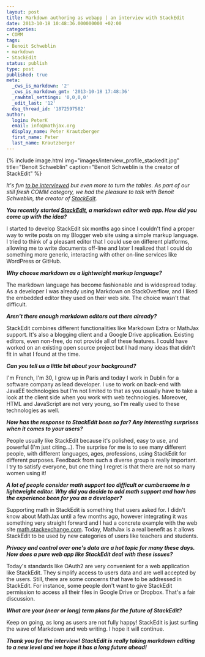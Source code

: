 ```yaml
---
layout: post
title: Markdown authoring as webapp | an interview with StackEdit
date: 2013-10-18 10:48:36.000000000 +02:00
categories:
- COMM
tags:
- Benoit Schweblin
- markdown
- StackEdit
status: publish
type: post
published: true
meta:
  _cws_is_markdown: '2'
  _cws_is_markdown_gmt: '2013-10-18 17:48:36'
  _rawhtml_settings: '0,0,0,0'
  _edit_last: '12'
  dsq_thread_id: '1872597582'
author:
  login: PeterK
  email: info@mathjax.org
  display_name: Peter Krautzberger
  first_name: Peter
  last_name: Krautzberger
---
```


{% include image.html img="images/interview_profile_stackedit.jpg" title="Benoit Schweblin" caption="Benoit Schweblin is the creator of StackEdit" %}

_It's fun [to be interviewed](http://www.mathjax.org/introducing-comm-interview-at-fidus-writer/) but even more to turn the tables. As part of our still fresh COMM category, we had the pleasure to talk with Benoit Schweblin, the creator of [StackEdit](http://benweet.github.io/stackedit/)._

**_You recently started [StackEdit](http://benweet.github.io/stackedit/), a markdown editor web app. How did you come up with the idea?_**

I started to develop StackEdit six months ago since I couldn't find a proper way to write posts on my Blogger web site using a simple markup language. I tried to think of a pleasant editor that I could use on different platforms, allowing me to write documents off-line and later I realized that I could do something more generic, interacting with other on-line services like WordPress or GitHub.

**_Why choose markdown as a lightweight markup language?_**

The markdown language has become fashionable and is widespread today. As a developer I was already using Markdown on StackOverflow, and I liked the embedded editor they used on their web site. The choice wasn't that difficult.

**_Aren't there enough markdown editors out there already?_**

StackEdit combines different functionalities like Markdown Extra or MathJax support. It's also a blogging client and a Google Drive application. Existing editors, even non-free, do not provide all of these features. I could have worked on an existing open source project but I had many ideas that didn't fit in what I found at the time.

**_Can you tell us a little bit about your background?_**

I'm French, I'm 30, I grew up in Paris and today I work in Dublin for a software company as lead developer. I use to work on back-end with JavaEE technologies but I'm not limited to that as you usually have to take a look at the client side when you work with web technologies. Moreover, HTML and JavaScript are not very young, so I'm really used to these technologies as well.

**_How has the response to StackEdit been so far? Any interesting surprises when it comes to your users?_**

People usually like StackEdit because it's polished, easy to use, and powerful (I'm just citing...). The surprise for me is to see many different people, with different languages, ages, professions, using StackEdit for different purposes. Feedback from such a diverse group is really important. I try to satisfy everyone, but one thing I regret is that there are not so many women using it!

**_A lot of people consider math support too difficult or cumbersome in a lightweight editor. Why did you decide to add math support and how has the experience been for you as a developer?_**

Supporting math in StackEdit is something that users asked for. I didn't know about MathJax until a few months ago, however integrating it was something very straight forward and I had a concrete example with the web site [math.stackexchange.com](http://math.stackexchange.com). Today, MathJax is a real benefit as it allows StackEdit to be used by new categories of users like teachers and students.

**_Privacy and control over one's data are a hot topic for many these days. How does a pure web app like StackEdit deal with these issues?_**

Today's standards like OAuth2 are very convenient for a web application like StackEdit. They simplify access to users data and are well accepted by the users. Still, there are some concerns that have to be addressed in StackEdit. For instance, some people don't want to give StackEdit permission to access all their files in Google Drive or Dropbox. That's a fair discussion.

**_What are your (near or long) term plans for the future of StackEdit?_**

Keep on going, as long as users are not fully happy! StackEdit is just surfing the wave of Markdown and web writing. I hope it will continue.

**_Thank you for the interview! StackEdit is really taking markdown editing to a new level and we hope it has a long future ahead!_**